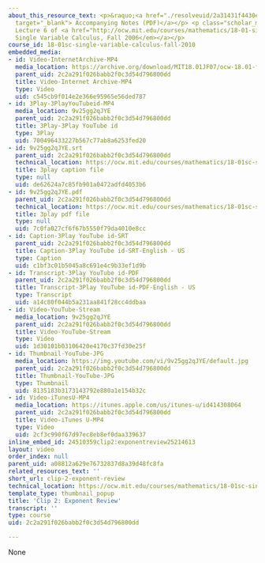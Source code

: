 ```yaml
---
about_this_resource_text: <p>&raquo;<a href="./resolveuid/2a31431f4430eb4b9e378d92d97447d9"
  target="_blank"> Accompanying Notes (PDF)</a></p> <p class="scholar_medsm">From
  Lecture 6 of <a href="http://ocw.mit.edu/courses/mathematics/18-01-single-variable-calculus-fall-2006/video-lectures/"><em>18.01
  Single Variable Calculus, Fall 2006</em></a></p>
course_id: 18-01sc-single-variable-calculus-fall-2010
embedded_media:
- id: Video-InternetArchive-MP4
  media_location: https://archive.org/download/MIT18.01JF07/ocw-18.01-f07-lec06_300k.mp4
  parent_uid: 2c2a291f026babb2f0c3d54d796800dd
  title: Video-Internet Archive-MP4
  type: Video
  uid: c545cb9f014e2e366e95965e56ded787
- id: 3Play-3PlayYouTubeid-MP4
  media_location: 9v25gg2qJYE
  parent_uid: 2c2a291f026babb2f0c3d54d796800dd
  title: 3Play-3Play YouTube id
  type: 3Play
  uid: 700496433227b567c77ab8a6253fed20
- id: 9v25gg2qJYE.srt
  parent_uid: 2c2a291f026babb2f0c3d54d796800dd
  technical_location: https://ocw.mit.edu/courses/mathematics/18-01sc-single-variable-calculus-fall-2010/1.-differentiation/part-b-implicit-differentiation-and-inverse-functions/session-16-the-derivative-of-a-x/clip-2-exponent-review/9v25gg2qJYE.srt
  title: 3play caption file
  type: null
  uid: de62624a7c85fb901a0472adfd4053b6
- id: 9v25gg2qJYE.pdf
  parent_uid: 2c2a291f026babb2f0c3d54d796800dd
  technical_location: https://ocw.mit.edu/courses/mathematics/18-01sc-single-variable-calculus-fall-2010/1.-differentiation/part-b-implicit-differentiation-and-inverse-functions/session-16-the-derivative-of-a-x/clip-2-exponent-review/9v25gg2qJYE.pdf
  title: 3play pdf file
  type: null
  uid: 7c0fa027cf6f67b5550f79da4010e8cc
- id: Caption-3Play YouTube id-SRT
  parent_uid: 2c2a291f026babb2f0c3d54d796800dd
  title: Caption-3Play YouTube id-SRT-English - US
  type: Caption
  uid: c1bf3c01b5045a8c691e4c9b33ef1d9b
- id: Transcript-3Play YouTube id-PDF
  parent_uid: 2c2a291f026babb2f0c3d54d796800dd
  title: Transcript-3Play YouTube id-PDF-English - US
  type: Transcript
  uid: a14c80f044b5a231aa841f28cc4ddbaa
- id: Video-YouTube-Stream
  media_location: 9v25gg2qJYE
  parent_uid: 2c2a291f026babb2f0c3d54d796800dd
  title: Video-YouTube-Stream
  type: Video
  uid: 1d30101b03106420e4170c37fd30e25f
- id: Thumbnail-YouTube-JPG
  media_location: https://img.youtube.com/vi/9v25gg2qJYE/default.jpg
  parent_uid: 2c2a291f026babb2f0c3d54d796800dd
  title: Thumbnail-YouTube-JPG
  type: Thumbnail
  uid: 8135183b3173143792e880a1e154b32c
- id: Video-iTunesU-MP4
  media_location: https://itunes.apple.com/us/itunes-u/id414308064
  parent_uid: 2c2a291f026babb2f0c3d54d796800dd
  title: Video-iTunes U-MP4
  type: Video
  uid: 2cf3c990f67d97ec8eb8ef0daa339637
inline_embed_id: 24510359clip2:exponentreview25214613
layout: video
order_index: null
parent_uid: a08812a629e76732837d8a39d48fc8fa
related_resources_text: ''
short_url: clip-2-exponent-review
technical_location: https://ocw.mit.edu/courses/mathematics/18-01sc-single-variable-calculus-fall-2010/1.-differentiation/part-b-implicit-differentiation-and-inverse-functions/session-16-the-derivative-of-a-x/clip-2-exponent-review
template_type: thumbnail_popup
title: 'Clip 2: Exponent Review'
transcript: ''
type: course
uid: 2c2a291f026babb2f0c3d54d796800dd

---
```

None
